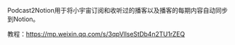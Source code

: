 Podcast2Notion用于将小宇宙订阅和收听过的播客以及播客的每期内容自动同步到Notion。

教程：https://mp.weixin.qq.com/s/3qpVllseStDb4n2TU1rZEQ
